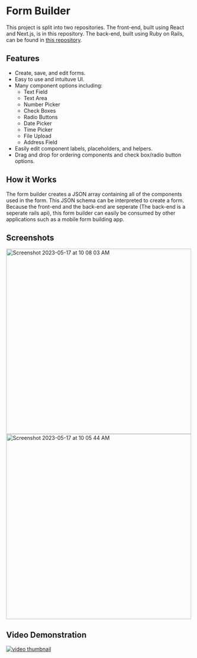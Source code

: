 # Form Builder
This project is split into two repositories. The front-end, built using React and Next.js, is in this repository. The back-end, built using Ruby on Rails, can be found in [this repository](https://github.com/nikodittmar/form-builder-backend). 

## Features
- Create, save, and edit forms.
- Easy to use and intuituve UI.
- Many component options including:
  - Text Field
  - Text Area
  - Number Picker
  - Check Boxes
  - Radio Buttons
  - Date Picker
  - Time Picker
  - File Upload
  - Address Field
- Easily edit component labels, placeholders, and helpers.
- Drag and drop for ordering components and check box/radio button options.

## How it Works
The form builder creates a JSON array containing all of the components used in the form. This JSON schema can be interpreted to create a form. Because the front-end and the back-end are seperate (The back-end is a seperate rails api), this form builder can easily be consumed by other applications such as a mobile form building app.

## Screenshots
<img width="500" alt="Screenshot 2023-05-17 at 10 08 03 AM" src="https://github.com/nikodittmar/form-builder-frontend/assets/77522904/5bae1958-8756-46a6-a7cb-a392236e0139">

<img width="500" alt="Screenshot 2023-05-17 at 10 05 44 AM" src="https://github.com/nikodittmar/form-builder-frontend/assets/77522904/8e14d7c1-01bd-4b07-9fe6-bc8d9e61e42c">

## Video Demonstration
[![video thumbnail](https://img.youtube.com/vi/xbNliir8Tdc/0.jpg)](https://www.youtube.com/watch?v=xbNliir8Tdc)
